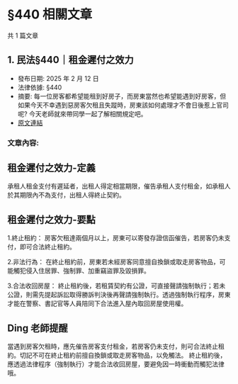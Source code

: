 # §440 相關文章

共 1 篇文章

## 1. 民法§440｜租金遲付之效力

- 發布日期: 2025 年 2 月 12 日
- 法律依據: §440
- 摘要: 每一位房客都希望能租到好房子，而房東當然也希望能遇到好房客，但如果今天不幸遇到惡房客欠租且失蹤時，房東該如何處理才不會日後惹上官司呢? 今天老師就來帶同學一起了解相關規定吧。
- [原文連結](https://www.jasper-realestate.com/%e6%b0%91%e6%b3%95440_%e7%a7%9f%e9%87%91_%e9%81%b2%e4%bb%98%e4%b9%8b%e6%95%88%e5%8a%9b/)

### 文章內容:

## 租金遲付之效力-定義

承租人租金支付有遲延者，出租人得定相當期限，催告承租人支付租金，如承租人於其期限內不為支付，出租人得終止契約。

## 租金遲付之效力-要點

1.終止租約： 房客欠租達兩個月以上，房東可以寄發存證信函催告，若房客仍未支付，即可合法終止租約。

2.非法行為： 在終止租約前，房東若未經房客同意擅自換鎖或取走房客物品，可能觸犯侵入住居罪、強制罪、加重竊盜罪及毀損罪。

3.合法收回房屋： 終止租約後，若租賃契約有公證，可直接聲請強制執行；若未公證，則需先提起訴訟取得勝訴判決後再聲請強制執行。透過強制執行程序，房東才能在警察、書記官等人員陪同下合法進入屋內取回房屋使用權。

## Ding 老師提醒

當遇到房客欠租時，應先催告房客支付租金，若房客仍未支付，則可合法終止租約。切記不可在終止租約前擅自換鎖或取走房客物品，以免觸法。 終止租約後，應透過法律程序（強制執行）才能合法收回房屋，要避免因一時衝動而觸犯法律哦。